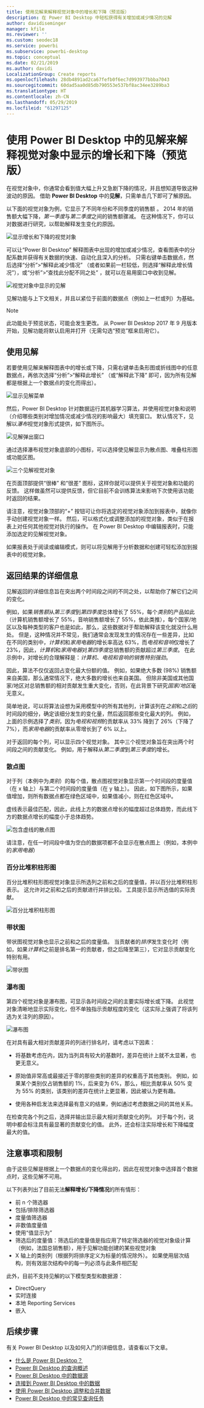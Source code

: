```yaml
---
title: 使用见解来解释视觉对象中的增长和下降（预览版）
description: 在 Power BI Desktop 中轻松获得有关增加或减少情况的见解
author: davidiseminger
manager: kfile
ms.reviewer: ''
ms.custom: seodec18
ms.service: powerbi
ms.subservice: powerbi-desktop
ms.topic: conceptual
ms.date: 02/21/2019
ms.author: davidi
LocalizationGroup: Create reports
ms.openlocfilehash: 28db4891ad2ca67fefb0f6ec7d993977bbba7043
ms.sourcegitcommit: 60dad5aa0d85db790553e537bf8ac34ee3289ba3
ms.translationtype: HT
ms.contentlocale: zh-CN
ms.lasthandoff: 05/29/2019
ms.locfileid: "61297125"
---
```

# <a name="use-insights-in-power-bi-desktop-to-explain-increases-and-decreases-seen-in-visuals-preview"></a>使用 Power BI Desktop 中的见解来解释视觉对象中显示的增长和下降（预览版）

在视觉对象中，你通常会看到值大幅上升又急剧下降的情况，并且想知道导致这种波动的原因。 借助 **Power BI Desktop** 中的**见解**，只需单击几下即可了解原因。

以下面的视觉对象为例，它显示了不同年份和不同季度的销售额    。 2014 年的销售额大幅下降，*第一季度*与*第二季度*之间的销售额骤减。 在这种情况下，你可以对数据进行研究，以帮助解释发生变化的原因。 

![显示增长和下降的视觉对象](media/desktop-insights/insights_01a.png)

可以让“Power BI Desktop”  解释图表中出现的增加或减少情况，查看图表中的分配系数并获得有关数据的快速、自动化且深入的分析。 只需右键单击数据点，然后选择“分析”>“解释此减少情况”  （或者如果前一栏较低，则选择“解释此增长情况”），或“分析”>“查找此分配不同之处”  ，就可以在易用窗口中收到见解。

![视觉对象中显示的见解](media/desktop-insights/insights_01.png)

见解功能与上下文相关，并且以紧位于前面的数据点（例如上一栏或列）为基础。

> [!NOTE]
> 此功能处于预览状态，可能会发生更改。 从 Power BI Desktop  2017 年 9 月版本开始，见解功能将默认启用并打开（无需勾选“预览”框来启用它）。


## <a name="using-insights"></a>使用见解
若要使用见解来解释图表中的增长或下降，只需右键单击条形图或折线图中的任意数据点，再依次选择“分析”>“解释此增长”  （或“解释此下降”  即可，因为所有见解都是根据上一个数据点的变化而得出）。

![显示见解菜单](media/desktop-insights/insights_02.png)

然后，Power BI Desktop  针对数据运行其机器学习算法，并使用视觉对象和说明（介绍哪些类别对增加情况或减少情况的影响最大）填充窗口。 默认情况下，见解以*瀑布*视觉对象形式提供，如下图所示。

![见解弹出窗口](media/desktop-insights/insights_03.png)

通过选择瀑布视觉对象底部的小图标，可以选择使见解显示为散点图、堆叠柱形图或功能区图。

![三个见解视觉对象](media/desktop-insights/insights_04.png)

在页面顶部提供“很棒”  和“很差”  图标，这样你就可以提供关于视觉对象和功能的反馈。 这样做虽然可以提供反馈，但它目前不会训练算法来影响下次使用该功能时返回的结果。

请注意，视觉对象顶部的“+”  按钮可让你将选定的视觉对象添加到报表中，就像你手动创建视觉对象一样。 然后，可以格式化或调整添加的视觉对象，类似于在报表上对任何其他视觉对执行的操作。 在 Power BI Desktop  中编辑报表时，只能添加选定的见解视觉对象。

如果报表处于阅读或编辑模式，则可以将见解用于分析数据和创建可轻松添加到报表中的视觉对象。

## <a name="details-of-the-results-returned"></a>返回结果的详细信息

见解返回的详细信息旨在突出两个时间段之间的不同之处，以帮助你了解它们之间的变化。  

例如，如果*销售额*从*第三季度*到*第四季度*总体增长了 55%，每个*类别*的产品如此（计算机销售额增长了 55%，音响销售额增长了 55%，依此类推），每个国家/地区以及每种类型的客户也是如此，那么，这些数据对于帮助解释该变化就没什么用处。 但是，这种情况并不常见，我们通常会发现发生的情况存在一些差异，比如在不同的类别中，*计算机*和*家用电器*的增长率高达 63%，而*电视和音响*仅增长了 23%，因此，*计算机*和*家用电器*对*第四季度*总销售额的贡献超过*第三季度*。  在此示例中，对增长的合理解释是：*计算机、电视和音响的销售特别强劲*。 

因此，算法不仅仅返回占变化最大份额的值。 例如，如果绝大多数 (98%) 销售额来自美国，那么通常情况下，绝大多数的增长也来自美国。 但除非美国或其他国家/地区对总销售额的相对贡献发生重大变化，否则，在此背景下研究*国家/地区*毫无意义。  

简单地说，可以将算法设想为采用模型中的所有其他列，计算该列在*之前*和*之后*的时间段的细分，确定该细分发生的变化量，然后返回那些变化最大的列。 例如，上面的示例选择了*类别*，因为*电视和视频*的贡献率从 33% 降到了 26%（下降了 7%），而*家用电器*的贡献率从零增长到了 6% 以上。 

对于返回的每个列，可以显示四个视觉对象。 其中三个视觉对象旨在突出两个时间段之间的贡献变化。 例如，用于解释从*第二季度*到*第三季度*的增长。

### <a name="the-scatter-plot"></a>散点图

对于列（本例中为*类别*）的每个值，散点图视觉对象显示第一个时间段的度量值（在 x 轴上）与第二个时间段的度量值（在 y 轴上）。 因此，如下图所示，如果值增加，则所有数据点都在绿色区域中，如果值减小，则在红色区域中。 

虚线表示最佳匹配，因此，此线上方的数据点增长的幅度超过总体趋势，而此线下方的数据点增长的幅度小于总体趋势。  

![包含虚线的散点图](media/desktop-insights/insights_01b.png)

请注意，在任一时间段中值为空白的数据项都不会显示在散点图上（例如，本例中的*家用电器*）

### <a name="the-100-stacked-column-chart"></a>百分比堆积柱形图

百分比堆积柱形图视觉对象显示所选列之前和之后的度量值，并以百分比堆积柱形表示。 这允许对之前和之后的贡献进行并排比较。 工具提示显示所选值的实际贡献。

![百分比堆积柱形图](media/desktop-insights/insights_01c.png)

### <a name="the-ribbon-chart"></a>带状图

带状图视觉对象也显示之前和之后的度量值。 当贡献者的*排序*发生变化时（例如，如果*计算机*之前是排名第一的贡献者，但之后降至第三），它对显示贡献变化特别有用。 

![带状图](media/desktop-insights/insights_01d.png)

### <a name="the-waterfall-chart"></a>瀑布图

第四个视觉对象是瀑布图，可显示各时间段之间的主要实际增长或下降。 此视觉对象清晰地显示实际变化，但不单独指示贡献程度的变化（这实际上强调了将该列选为关注列的原因）。 

![瀑布图](media/desktop-insights/insights_01e.png)

在对具有最大相对贡献差异的列进行排名时，请考虑以下因素： 

* 将基数考虑在内，因为当列具有较大的基数时，差异在统计上就不太显著，也更无意义。 

* 原始值非常高或最接近于零的那些类别的差异的权重高于其他类别。 例如，如果某个类别仅占销售额的 1%，后来变为 6%，那么，相比贡献率从 50% 变为 55% 的类别，该类别的差异在统计上更显著，因此被认为更有趣。 

* 使用各种启发法来选择最有意义的结果，例如通过考虑数据之间的其他关系。
 
在检查完各个列之后，选择并输出显示最大相对贡献变化的列。 对于每个列，说明中都会标注具有最显著的贡献变化的值。 此外，还会标注实际增长和下降幅度最大的值。


## <a name="considerations-and-limitations"></a>注意事项和限制
由于这些见解是根据上一个数据点的变化得出的，因此在视觉对象中选择首个数据点时，这些见解不可用。 

以下列表列出了目前无法**解释增长/下降情况**的所有情形：

* 前 n 个筛选器
* 包括/排除筛选器
* 度量值筛选器
* 非数值度量值
* 使用“值显示为”
* 筛选后的度量值：筛选后的度量值是指应用了特定筛选器的视觉对象级计算（例如，法国总销售额），用于见解功能创建的某些视觉对象 
* X 轴上的类别列（根据列将排序定义为标量的情况除外）。 如果使用层次结构，则有效层次结构中的每一列必须与此条件相匹配


此外，目前不支持见解的以下模型类型和数据源：

* DirectQuery
* 实时连接
* 本地 Reporting Services
* 嵌入

## <a name="next-steps"></a>后续步骤
有关 Power BI Desktop  以及如何入门的详细信息，请查看以下文章。

* [什么是 Power BI Desktop？](desktop-what-is-desktop.md)
* [Power BI Desktop 的查询概述](desktop-query-overview.md)
* [Power BI Desktop 中的数据源](desktop-data-sources.md)
* [连接到 Power BI Desktop 中的数据](desktop-connect-to-data.md)
* [使用 Power BI Desktop 调整和合并数据](desktop-shape-and-combine-data.md)
* [Power BI Desktop 中的常见查询任务](desktop-common-query-tasks.md)   

